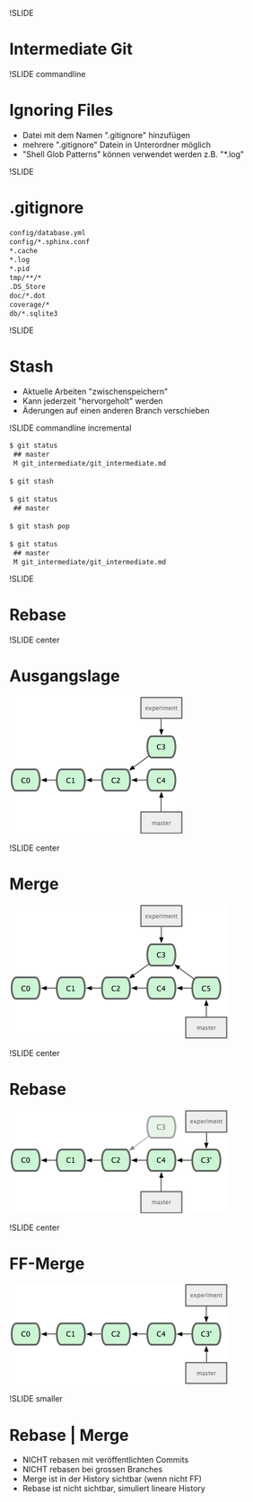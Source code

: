 !SLIDE

# Intermediate Git #

!SLIDE commandline
# Ignoring Files #

* Datei mit dem Namen ".gitignore" hinzufügen
* mehrere ".gitignore" Datein in Unterordner möglich
* "Shell Glob Patterns" können verwendet werden z.B. "*.log"

!SLIDE
# .gitignore #

    config/database.yml
    config/*.sphinx.conf
    *.cache
    *.log
    *.pid
    tmp/**/*
    .DS_Store
    doc/*.dot
    coverage/*
    db/*.sqlite3

!SLIDE
# Stash #

* Aktuelle Arbeiten "zwischenspeichern"
* Kann jederzeit "hervorgeholt" werden
* Äderungen auf einen anderen Branch verschieben

!SLIDE commandline incremental

    $ git status
     ## master
     M git_intermediate/git_intermediate.md

    $ git stash

    $ git status
     ## master

    $ git stash pop

    $ git status
     ## master
     M git_intermediate/git_intermediate.md

!SLIDE
# Rebase #

!SLIDE center
# Ausgangslage #
![git_intermediate](rebase-0.png)

!SLIDE center
# Merge #
![git_intermediate](rebase-1.png)

!SLIDE center
# Rebase #
![git_intermediate](rebase-2.png)

!SLIDE center
# FF-Merge #
![git_intermediate](rebase-3.png)

!SLIDE smaller
# Rebase | Merge #

* NICHT rebasen mit veröffentlichten Commits
* NICHT rebasen bei grossen Branches
* Merge ist in der History sichtbar (wenn nicht FF)
* Rebase ist nicht sichtbar, simuliert lineare History
